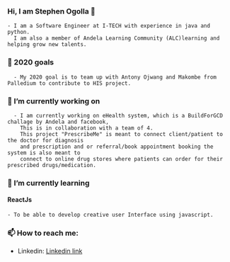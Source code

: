 ### Hi, I am Stephen Ogolla 👋
    - I am a Software Engineer at I-TECH with experience in java and python. 
      I am also a member of Andela Learning Community (ALC)learning and helping grow new talents.
### 🎯 2020 goals
      - My 2020 goal is to team up with Antony Ojwang and Makombe from Palledium to contribute to HIS project.

### 🔭 I’m currently working on 
      - I am currently working on eHealth system, which is a BuildForGCD challage by Andela and facebook, 
        This is in collaboration with a team of 4.
        This project "PrescribeMe" is meant to connect client/patient to the doctor for diagnosis 
        and prescription and or referral/book appointment booking the system is also meant to 
        connect to online drug stores where patients can order for their prescribed drugs/medication.

 ### 🌱 I’m currently learning 
 #### ReactJs
    - To be able to develop creative user Interface using javascript. 

### 📫 How to reach me:
* Linkedin: [Linkedin link](https://www.linkedin.com/in/stephen-ogolla-78471790)

